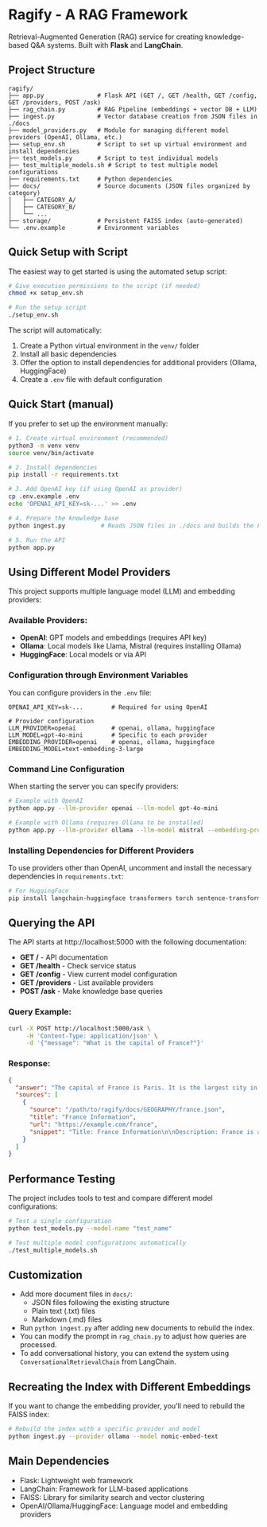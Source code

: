 # Ragify - A RAG Framework

Retrieval-Augmented Generation (RAG) service for creating knowledge-based Q&A systems. Built with **Flask** and **LangChain**.

## Project Structure

```
ragify/
├── app.py               # Flask API (GET /, GET /health, GET /config, GET /providers, POST /ask)
├── rag_chain.py         # RAG Pipeline (embeddings + vector DB + LLM)
├── ingest.py            # Vector database creation from JSON files in ./docs
├── model_providers.py   # Module for managing different model providers (OpenAI, Ollama, etc.)
├── setup_env.sh         # Script to set up virtual environment and install dependencies
├── test_models.py       # Script to test individual models
├── test_multiple_models.sh # Script to test multiple model configurations
├── requirements.txt     # Python dependencies
├── docs/                # Source documents (JSON files organized by category)
│   ├── CATEGORY_A/
│   ├── CATEGORY_B/
│   └── ...
├── storage/             # Persistent FAISS index (auto-generated)
└── .env.example         # Environment variables
```

## Quick Setup with Script

The easiest way to get started is using the automated setup script:

```bash
# Give execution permissions to the script (if needed)
chmod +x setup_env.sh

# Run the setup script
./setup_env.sh
```

The script will automatically:
1. Create a Python virtual environment in the `venv/` folder
2. Install all basic dependencies
3. Offer the option to install dependencies for additional providers (Ollama, HuggingFace)
4. Create a `.env` file with default configuration

## Quick Start (manual)

If you prefer to set up the environment manually:

```bash
# 1. Create virtual environment (recommended)
python3 -m venv venv
source venv/bin/activate

# 2. Install dependencies
pip install -r requirements.txt

# 3. Add OpenAI key (if using OpenAI as provider)
cp .env.example .env
echo 'OPENAI_API_KEY=sk‑...' >> .env

# 4. Prepare the knowledge base
python ingest.py          # Reads JSON files in ./docs and builds the FAISS index

# 5. Run the API
python app.py
```

## Using Different Model Providers

This project supports multiple language model (LLM) and embedding providers:

### Available Providers:
- **OpenAI**: GPT models and embeddings (requires API key)
- **Ollama**: Local models like Llama, Mistral (requires installing Ollama)
- **HuggingFace**: Local models or via API

### Configuration through Environment Variables

You can configure providers in the `.env` file:

```
OPENAI_API_KEY=sk-...        # Required for using OpenAI

# Provider configuration
LLM_PROVIDER=openai          # openai, ollama, huggingface 
LLM_MODEL=gpt-4o-mini        # Specific to each provider
EMBEDDING_PROVIDER=openai    # openai, ollama, huggingface
EMBEDDING_MODEL=text-embedding-3-large
```

### Command Line Configuration

When starting the server you can specify providers:

```bash
# Example with OpenAI
python app.py --llm-provider openai --llm-model gpt-4o-mini

# Example with Ollama (requires Ollama to be installed)
python app.py --llm-provider ollama --llm-model mistral --embedding-provider ollama --embedding-model nomic-embed-text
```

### Installing Dependencies for Different Providers

To use providers other than OpenAI, uncomment and install the necessary dependencies in `requirements.txt`:

```bash
# For HuggingFace
pip install langchain-huggingface transformers torch sentence-transformers accelerate
```

## Querying the API

The API starts at http://localhost:5000 with the following documentation:

- **GET /** - API documentation
- **GET /health** - Check service status
- **GET /config** - View current model configuration
- **GET /providers** - List available providers
- **POST /ask** - Make knowledge base queries

### Query Example:

```bash
curl -X POST http://localhost:5000/ask \
     -H 'Content-Type: application/json' \
     -d '{"message": "What is the capital of France?"}'
```

### Response:

```json
{
  "answer": "The capital of France is Paris. It is the largest city in France and serves as the country's political, economic, and cultural center.",
  "sources": [
    {
      "source": "/path/to/ragify/docs/GEOGRAPHY/france.json",
      "title": "France Information",
      "url": "https://example.com/france",
      "snippet": "Title: France Information\n\nDescription: France is a country located in Western Europe. Its capital is Paris, which is known for..."
    }
  ]
}
```

## Performance Testing

The project includes tools to test and compare different model configurations:

```bash
# Test a single configuration
python test_models.py --model-name "test_name"

# Test multiple model configurations automatically
./test_multiple_models.sh
```

## Customization

* Add more document files in `docs/`:
  * JSON files following the existing structure
  * Plain text (.txt) files
  * Markdown (.md) files 
* Run `python ingest.py` after adding new documents to rebuild the index.
* You can modify the prompt in `rag_chain.py` to adjust how queries are processed.
* To add conversational history, you can extend the system using `ConversationalRetrievalChain` from LangChain.

## Recreating the Index with Different Embeddings

If you want to change the embedding provider, you'll need to rebuild the FAISS index:

```bash
# Rebuild the index with a specific provider and model
python ingest.py --provider ollama --model nomic-embed-text
```

## Main Dependencies

- Flask: Lightweight web framework
- LangChain: Framework for LLM-based applications
- FAISS: Library for similarity search and vector clustering
- OpenAI/Ollama/HuggingFace: Language model and embedding providers